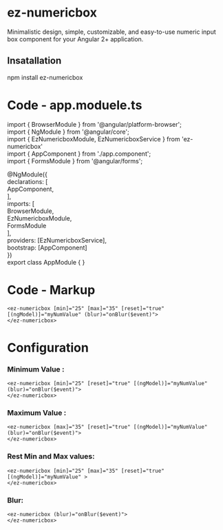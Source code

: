 # ez-numericbox

Minimalistic design, simple, customizable, and easy-to-use numeric input box component for your Angular 2+ application.

## Insatallation

npm install ez-numericbox 

# Code - app.moduele.ts

import { BrowserModule } from '@angular/platform-browser';<br />
import { NgModule } from '@angular/core';<br />
import { EzNumericboxModule,  EzNumericboxService } from 'ez-numericbox'<br />
import { AppComponent } from './app.component';<br />
import { FormsModule } from '@angular/forms';<br />

@NgModule({<br />
  declarations: [<br />
    AppComponent,<br />
  ],<br />
  imports: [<br />
    BrowserModule,<br />
    EzNumericboxModule,<br />
    FormsModule<br />
  ],<br />
  providers: [EzNumericboxService],<br />
  bootstrap: [AppComponent]<br />
})<br />
export class AppModule { }<br />

# Code - Markup
```
<ez-numericbox [min]="25" [max]="35" [reset]="true" [(ngModel)]="myNumValue" (blur)="onBlur($event)">
</ez-numericbox>
```
# Configuration

### Minimum Value : 
```
<ez-numericbox [min]="25" [reset]="true" [(ngModel)]="myNumValue" (blur)="onBlur($event)">
</ez-numericbox>
```
### Maximum Value : 
```
<ez-numericbox [max]="35" [reset]="true" [(ngModel)]="myNumValue" (blur)="onBlur($event)">
</ez-numericbox>
```
### Rest Min and Max values: 
```
<ez-numericbox [min]="25" [max]="35" [reset]="true" [(ngModel)]="myNumValue" >
</ez-numericbox>
```
### Blur: 
```
<ez-numericbox (blur)="onBlur($event)">
</ez-numericbox>
```

